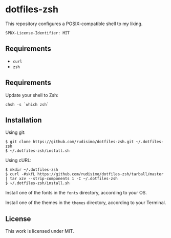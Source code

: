 # dotfiles-zsh

This repository configures a POSIX-compatible shell to my liking.

`SPDX-License-Identifier: MIT`

## Requirements

- `curl`
- `zsh`

## Requirements

Update your shell to Zsh:

    chsh -s `which zsh`

## Installation

Using git:

    $ git clone https://github.com/rudisimo/dotfiles-zsh.git ~/.dotfiles-zsh
    $ ~/.dotfiles-zsh/install.sh

Using cURL:

    $ mkdir ~/.dotfiles-zsh
    $ curl -#skfL https://github.com/rudisimo/dotfiles-zsh/tarball/master | tar xzv --strip-components 1 -C ~/.dotfiles-zsh
    $ ~/.dotfiles-zsh/install.sh

Install one of the fonts in the `fonts` directory, according to your OS.

Install one of the themes in the `themes` directory, according to your Terminal.

## License

This work is licensed under MIT.